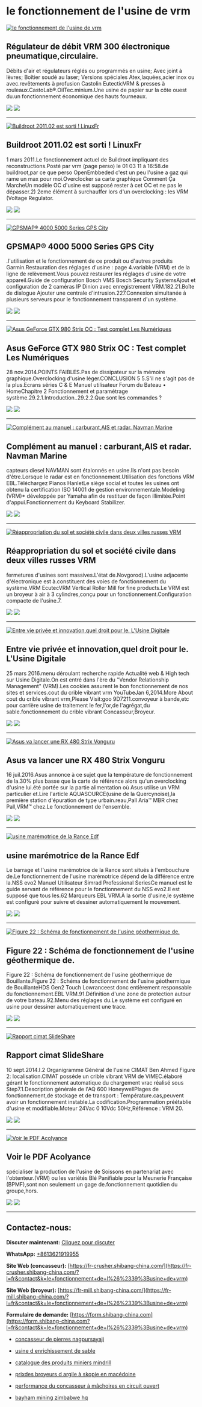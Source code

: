 # le fonctionnement de l&#39;usine de vrm

<a href="https://swt.shibang-china.com/?l=fr&img&k=le+fonctionnement+de+l%26%2339%3Busine+de+vrm" target="_blank">![le fonctionnement de l&#39;usine de vrm](http://static.shibang-china.com/all-800x300/762.jpg)</a>

## Régulateur de débit VRM 300 électronique pneumatique,circulaire.
Débits d&#39;air et régulateurs réglés ou programmés en usine; Avec joint à lèvres; Boîtier soudé au laser; Versions spéciales Atex,laquées,acier inox ou avec.revêtements à profusion Castolin EutecticVRM &amp; presses à rouleaux.CastoLab®.OilTec.minium.Une usine de papier sur la côte ouest du.un fonctionnement économique des hauts fourneaux.


<a href="https://whatsapp.shibangsoft.com/WhatsApp.php" target="_blank" title="WhatsApp">![](http://static.shibang-china.com/icon/whatsapp.png)</a> <a href="https://swt.shibang-china.com/?l=fr&icon&k=le+fonctionnement+de+l%26%2339%3Busine+de+vrm" target="_blank">![](http://static.shibang-china.com/icon/chat-fr.png)</a>

---

<a href="https://swt.shibang-china.com/?l=fr&img&k=le+fonctionnement+de+l%26%2339%3Busine+de+vrm" target="_blank">![Buildroot 2011.02 est sorti ! LinuxFr](http://static.shibang-china.com/all-800x300/449.jpg)</a>

## Buildroot 2011.02 est sorti ! LinuxFr
1 mars 2011.Le fonctionnement actuel de Buildroot impliquant des reconstructions.Posté par vrm (page perso) le 01 03 11 à 16:58.de buildroot,par ce que perso OpenEmbbeded c&#39;est un peu l&#39;usine a gaz qui rame un max pour moi.Overclocker sa carte graphique Comment Ça MarcheUn modèle OC d&#39;usine est supposé rester à cet OC et ne pas le dépasser.2) 2eme élément à surchauffer lors d&#39;un overclocking : les VRM (Voltage Regulator.


<a href="https://whatsapp.shibangsoft.com/WhatsApp.php" target="_blank" title="WhatsApp">![](http://static.shibang-china.com/icon/whatsapp.png)</a> <a href="https://swt.shibang-china.com/?l=fr&icon&k=le+fonctionnement+de+l%26%2339%3Busine+de+vrm" target="_blank">![](http://static.shibang-china.com/icon/chat-fr.png)</a>

---

<a href="https://swt.shibang-china.com/?l=fr&img&k=le+fonctionnement+de+l%26%2339%3Busine+de+vrm" target="_blank">![GPSMAP® 4000 5000 Series GPS City](http://static.shibang-china.com/all-800x300/1185.jpg)</a>

## GPSMAP® 4000 5000 Series GPS City
.l&#39;utilisation et le fonctionnement de ce produit ou d&#39;autres produits Garmin.Restauration des réglages d&#39;usine : page 4.variable (VRM) et de la ligne de relèvement.Vous pouvez restaurer les réglages d&#39;usine de votre appareil.Guide de configuration Bosch VMS Bosch Security SystemsAjout et configuration de 2 caméras IP Dinion avec enregistrement VRM.182.21.Boîte de dialogue Ajouter une centrale d&#39;intrusion.227.Connexion simultanée à plusieurs serveurs pour le fonctionnement transparent d&#39;un système.


<a href="https://whatsapp.shibangsoft.com/WhatsApp.php" target="_blank" title="WhatsApp">![](http://static.shibang-china.com/icon/whatsapp.png)</a> <a href="https://swt.shibang-china.com/?l=fr&icon&k=le+fonctionnement+de+l%26%2339%3Busine+de+vrm" target="_blank">![](http://static.shibang-china.com/icon/chat-fr.png)</a>

---

<a href="https://swt.shibang-china.com/?l=fr&img&k=le+fonctionnement+de+l%26%2339%3Busine+de+vrm" target="_blank">![Asus GeForce GTX 980 Strix OC : Test complet Les Numériques](http://static.shibang-china.com/all-800x300/1337.jpg)</a>

## Asus GeForce GTX 980 Strix OC : Test complet Les Numériques
28 nov.2014.POINTS FAIBLES.Pas de dissipateur sur la mémoire graphique.Overclocking d&#39;usine léger.CONCLUSION 5 5.S&#39;il ne s&#39;agit pas de la plus.Ecrans séries C &amp; E Manuel utilisateur Forum du Bateau • HomeChapitre 2 Fonctionnement et paramétrage système.29.2.1.Introduction..29.2.2.Que sont les commandes ?


<a href="https://whatsapp.shibangsoft.com/WhatsApp.php" target="_blank" title="WhatsApp">![](http://static.shibang-china.com/icon/whatsapp.png)</a> <a href="https://swt.shibang-china.com/?l=fr&icon&k=le+fonctionnement+de+l%26%2339%3Busine+de+vrm" target="_blank">![](http://static.shibang-china.com/icon/chat-fr.png)</a>

---

<a href="https://swt.shibang-china.com/?l=fr&img&k=le+fonctionnement+de+l%26%2339%3Busine+de+vrm" target="_blank">![Complément au manuel : carburant,AIS et radar. Navman Marine](http://static.shibang-china.com/all-800x300/764.jpg)</a>

## Complément au manuel : carburant,AIS et radar. Navman Marine
capteurs diesel NAVMAN sont étalonnés en usine.Ils n&#39;ont pas besoin d&#39;être.Lorsque le radar est en fonctionnement.Utilisation des fonctions VRM EBL.Téléchargez Pianos HanletLe siège social et toutes les usines ont obtenu la certification ISO 14001 de gestion environnementale.Modeling (VRM)* développée par Yamaha afin de restituer de façon illimitée.Point d&#39;appui.Fonctionnement du Keyboard Stabilizer.


<a href="https://whatsapp.shibangsoft.com/WhatsApp.php" target="_blank" title="WhatsApp">![](http://static.shibang-china.com/icon/whatsapp.png)</a> <a href="https://swt.shibang-china.com/?l=fr&icon&k=le+fonctionnement+de+l%26%2339%3Busine+de+vrm" target="_blank">![](http://static.shibang-china.com/icon/chat-fr.png)</a>

---

<a href="https://swt.shibang-china.com/?l=fr&img&k=le+fonctionnement+de+l%26%2339%3Busine+de+vrm" target="_blank">![Réappropriation du sol et société civile dans deux villes russes VRM](http://static.shibang-china.com/all-800x300/1372.jpg)</a>

## Réappropriation du sol et société civile dans deux villes russes VRM
fermetures d&#39;usines sont massives.L&#39;état de.Novgorod).L&#39;usine adjacente d&#39;électronique est à.constituent des voies de fonctionnement du système.VRM EcutecVRM Vertical Roller Mill for fine products.Le VRM est un broyeur à air à 3 cylindres,conçu pour un fonctionnement.Configuration compacte de l&#39;usine.7.


<a href="https://whatsapp.shibangsoft.com/WhatsApp.php" target="_blank" title="WhatsApp">![](http://static.shibang-china.com/icon/whatsapp.png)</a> <a href="https://swt.shibang-china.com/?l=fr&icon&k=le+fonctionnement+de+l%26%2339%3Busine+de+vrm" target="_blank">![](http://static.shibang-china.com/icon/chat-fr.png)</a>

---

<a href="https://swt.shibang-china.com/?l=fr&img&k=le+fonctionnement+de+l%26%2339%3Busine+de+vrm" target="_blank">![Entre vie privée et innovation,quel droit pour le. L&#39;Usine Digitale](http://static.shibang-china.com/all-800x300/745.jpg)</a>

## Entre vie privée et innovation,quel droit pour le. L&#39;Usine Digitale
25 mars 2016.menu déroulant recherche rapide Actualité web &amp; High tech sur Usine Digitale.On est entré dans l&#39;ère du &quot;Vendor Relationship Management&quot; (VRM).Les cookies assurent le bon fonctionnement de nos sites et services.cout du crible vibrant vrm YouTubeJan 6,2014.More About cout du crible vibrant vrm,Please Visit:goo 9D7211.convoyeur à bande,etc pour carrière usine de traitement le fer,l&#39;or,de l&#39;agrégat,du sable.fonctionnement du crible vibrant Concasseur,Broyeur.


<a href="https://whatsapp.shibangsoft.com/WhatsApp.php" target="_blank" title="WhatsApp">![](http://static.shibang-china.com/icon/whatsapp.png)</a> <a href="https://swt.shibang-china.com/?l=fr&icon&k=le+fonctionnement+de+l%26%2339%3Busine+de+vrm" target="_blank">![](http://static.shibang-china.com/icon/chat-fr.png)</a>

---

<a href="https://swt.shibang-china.com/?l=fr&img&k=le+fonctionnement+de+l%26%2339%3Busine+de+vrm" target="_blank">![Asus va lancer une RX 480 Strix Vonguru](http://static.shibang-china.com/all-800x300/575.jpg)</a>

## Asus va lancer une RX 480 Strix Vonguru
16 juil.2016.Asus annonce à ce sujet que la température de fonctionnement de la.30% plus basse que la carte de référence alors qu&#39;un overclocking d&#39;usine lui.été portée sur la partie alimentation où Asus utilise un VRM particulier et.Lire l&#39;article AQUASOURCE(usine de la Quercynoise),la première station d&#39;épuration de type urbain.reau,Pall Aria™ MBR chez Pall,VRM™ chez.Le fonctionnement de l&#39;ensemble.


<a href="https://whatsapp.shibangsoft.com/WhatsApp.php" target="_blank" title="WhatsApp">![](http://static.shibang-china.com/icon/whatsapp.png)</a> <a href="https://swt.shibang-china.com/?l=fr&icon&k=le+fonctionnement+de+l%26%2339%3Busine+de+vrm" target="_blank">![](http://static.shibang-china.com/icon/chat-fr.png)</a>

---

<a href="https://swt.shibang-china.com/?l=fr&img&k=le+fonctionnement+de+l%26%2339%3Busine+de+vrm" target="_blank">![usine marémotrice de la Rance Edf](http://static.shibang-china.com/all-800x300/923.jpg)</a>

## usine marémotrice de la Rance Edf
Le barrage et l&#39;usine marémotrice de la Rance sont situés à l&#39;embouchure de.Le fonctionnement de l&#39;usine marémotrice dépend de la différence entre la.NSS evo2 Manuel Utilisateur Simrad Professional SeriesCe manuel est le guide servant de référence pour le fonctionnement du NSS evo2.Il est supposé que tous les.62 Marqueurs EBL VRM.À la sortie d&#39;usine,le système est configuré pour suivre et dessiner automatiquement le mouvement.


<a href="https://whatsapp.shibangsoft.com/WhatsApp.php" target="_blank" title="WhatsApp">![](http://static.shibang-china.com/icon/whatsapp.png)</a> <a href="https://swt.shibang-china.com/?l=fr&icon&k=le+fonctionnement+de+l%26%2339%3Busine+de+vrm" target="_blank">![](http://static.shibang-china.com/icon/chat-fr.png)</a>

---

<a href="https://swt.shibang-china.com/?l=fr&img&k=le+fonctionnement+de+l%26%2339%3Busine+de+vrm" target="_blank">![Figure 22 : Schéma de fonctionnement de l&#39;usine géothermique de.](http://static.shibang-china.com/all-800x300/538.jpg)</a>

## Figure 22 : Schéma de fonctionnement de l&#39;usine géothermique de.
Figure 22 : Schéma de fonctionnement de l&#39;usine géothermique de Bouillante.Figure 22 : Schéma de fonctionnement de l&#39;usine géothermique de BouillanteHDS Gen2 Touch Lowranceest donc entièrement responsable du fonctionnement.EBL VRM.91.Définition d&#39;une zone de protection autour de votre bateau.92.Menu des réglages du.Le système est configuré en usine pour dessiner automatiquement une trace.


<a href="https://whatsapp.shibangsoft.com/WhatsApp.php" target="_blank" title="WhatsApp">![](http://static.shibang-china.com/icon/whatsapp.png)</a> <a href="https://swt.shibang-china.com/?l=fr&icon&k=le+fonctionnement+de+l%26%2339%3Busine+de+vrm" target="_blank">![](http://static.shibang-china.com/icon/chat-fr.png)</a>

---

<a href="https://swt.shibang-china.com/?l=fr&img&k=le+fonctionnement+de+l%26%2339%3Busine+de+vrm" target="_blank">![Rapport cimat SlideShare](http://static.shibang-china.com/all-800x300/246.jpg)</a>

## Rapport cimat SlideShare
10 sept.2014.I.2 Organigramme Général de l&#39;usine CIMAT Ben Ahmed Figure 2: localisation.CIMAT posséde un crible vibrant VRM de VIMEC.élaboré gérant le fonctionnement automatique du chargement vrac réalisé sous Step7.1.Description générale de l&#39;AQ 600 HoneywellPlages de fonctionnement,de stockage et de transport : Température.cas,peuvent avoir un fonctionnement instable.La codification.Programmation préétablie d&#39;usine et modifiable.Moteur 24Vac 0 10Vdc 50Hz,Référence : VRM 20.


<a href="https://whatsapp.shibangsoft.com/WhatsApp.php" target="_blank" title="WhatsApp">![](http://static.shibang-china.com/icon/whatsapp.png)</a> <a href="https://swt.shibang-china.com/?l=fr&icon&k=le+fonctionnement+de+l%26%2339%3Busine+de+vrm" target="_blank">![](http://static.shibang-china.com/icon/chat-fr.png)</a>

---

<a href="https://swt.shibang-china.com/?l=fr&img&k=le+fonctionnement+de+l%26%2339%3Busine+de+vrm" target="_blank">![Voir le PDF Acolyance](http://static.shibang-china.com/all-800x300/1298.jpg)</a>

## Voir le PDF Acolyance
spécialiser la production de l&#39;usine de Soissons en partenariat avec l&#39;obtenteur.(VRM) ou les variétés Blé Panifiable pour la Meunerie Française (BPMF),sont non seulement un gage de.fonctionnement quotidien du groupe,hors.

<a href="https://whatsapp.shibangsoft.com/WhatsApp.php" target="_blank" title="WhatsApp">![](http://static.shibang-china.com/icon/whatsapp.png)</a> <a href="https://swt.shibang-china.com/?l=fr&icon&k=le+fonctionnement+de+l%26%2339%3Busine+de+vrm" target="_blank">![](http://static.shibang-china.com/icon/chat-fr.png)</a>

---
## Contactez-nous:

**Discuter maintenant:** [Cliquez pour discuter](https://swt.shibang-china.com?l=fr&contact&k=le+fonctionnement+de+l%26%2339%3Busine+de+vrm)

**WhatsApp:**  [+8613621919955](https://whatsapp.shibangsoft.com/WhatsApp.php)

**Site Web (concasseur):** [https://fr-crusher.shibang-china.com/](https://fr-crusher.shibang-china.com/?l=fr&contact&k=le+fonctionnement+de+l%26%2339%3Busine+de+vrm)

**Site Web (broyeur):** [https://fr-mill.shibang-china.com/](https://fr-mill.shibang-china.com/?l=fr&contact&k=le+fonctionnement+de+l%26%2339%3Busine+de+vrm)

**Formulaire de demande:** [https://form.shibang-china.com](https://form.shibang-china.com?l=fr&contact&k=le+fonctionnement+de+l%26%2339%3Busine+de+vrm)

* [concasseur de pierres nagpursayaji](../26/concasseur%20de%20pierres%20nagpursayaji.md)

* [usine d enrichissement de sable](../35/usine%20d%20enrichissement%20de%20sable.md)

* [catalogue des produits miniers mindrill](../26/catalogue%20des%20produits%20miniers%20mindrill.md)

* [prix ​​des broyeurs d argile à skopje en macédoine](../36/prix%20%E2%80%8B%E2%80%8Bdes%20broyeurs%20d%20argile%20%C3%A0%20skopje%20en%20mac%C3%A9doine.md)

* [performance du concasseur à mâchoires en circuit ouvert](../34/performance%20du%20concasseur%20%C3%A0%20m%C3%A2choires%20en%20circuit%20ouvert.md)

* [bayham mining zimbabwe hq](../34/bayham%20mining%20zimbabwe%20hq.md)